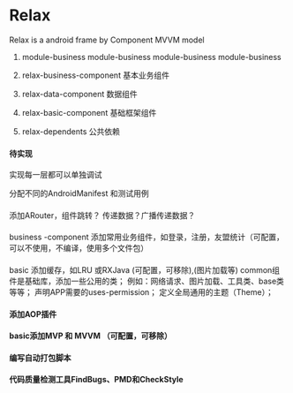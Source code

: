 # Relax
Relax is a android frame by Component MVVM model



1. module-business   module-business   module-business   module-business

2. relax-business-component   基本业务组件

3. relax-data-component   数据组件

4. relax-basic-component  基础框架组件

5. relax-dependents  公共依赖


#### 待实现
实现每一层都可以单独调试

分配不同的AndroidManifest  和测试用例

#### 
添加ARouter，组件跳转？ 传递数据？广播传递数据？

####

business -component 添加常用业务组件，如登录，注册，友盟统计（可配置，可以不使用，不编译，使用多个文件包）

####
basic 添加缓存，如LRU 或RXJava  (可配置，可移除),(图片加载等)
common组件是基础库，添加一些公用的类；
例如：网络请求、图片加载、工具类、base类等等；
声明APP需要的uses-permission；
定义全局通用的主题（Theme）；

#### 添加AOP插件

#### basic添加MVP 和 MVVM （可配置，可移除）

#### 编写自动打包脚本

#### 代码质量检测工具FindBugs、PMD和CheckStyle







